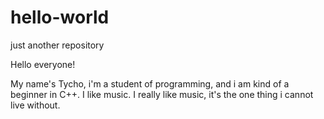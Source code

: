 # hello-world
just another repository

Hello everyone!

My name's Tycho, i'm a student of programming, and i am kind of a beginner in C++.
I like music. I really like music, it's the one thing i cannot live without.
